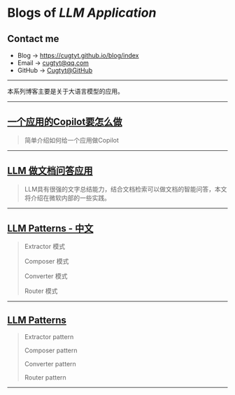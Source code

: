 # **Blogs of *LLM Application***

## Contact me

* Blog -> <https://cugtyt.github.io/blog/index>
* Email -> <cugtyt@qq.com>
* GitHub -> [Cugtyt@GitHub](https://github.com/Cugtyt)

---

本系列博客主要是关于大语言模型的应用。

---

## [**一个应用的Copilot要怎么做**](https://cugtyt.github.io/blog/llm-application/copilot-basic)

> 简单介绍如何给一个应用做Copilot

---

## [**LLM 做文档问答应用**](https://cugtyt.github.io/blog/llm-application/llm-doc-answer-application)

> LLM具有很强的文字总结能力，结合文档检索可以做文档的智能问答，本文将介绍在微软内部的一些实践。

---

## [**LLM Patterns - 中文**](https://cugtyt.github.io/blog/llm-application/llm-patterns-cn)

> Extractor 模式
>
> Composer 模式
>
> Converter 模式
>
> Router 模式

---

## [**LLM Patterns**](https://cugtyt.github.io/blog/llm-application/llm-patterns)

> Extractor pattern
>
> Composer pattern
>
> Converter pattern
>
> Router pattern

---